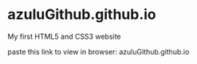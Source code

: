 # azuluGithub.github.io
My first HTML5 and CSS3 website

paste this link to view in browser: azuluGithub.github.io
